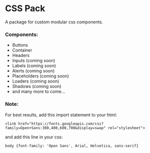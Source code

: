 # CSS Pack
A package for custom modular css components.

### Components:
- Buttons
- Container
- Headers
- Inputs (coming soon)
- Labels (coming soon)
- Alerts (coming soon)
- Placeholders (coming soon)
- Loaders (coming soon)
- Shadows (coming soon)
- and many more to come...

### Note:
For best results, add this import statement to your html: 
```
<link href="https://fonts.googleapis.com/css?family=Open+Sans:300,400,600,700&display=swap" rel="stylesheet">
```
and add this line in your css: 
```
body {font-family: 'Open Sans', Arial, Helvetica, sans-serif}
``` 